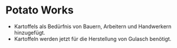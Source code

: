# Potato Works

- Kartoffels als Bedürfnis von Bauern, Arbeitern und Handwerkern hinzugefügt.
- Kartoffeln werden jetzt für die Herstellung von Gulasch benötigt.
